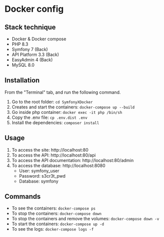 # Docker config

## Stack technique

- Docker & Docker compose
- PHP 8.3
- Symfony 7 (Back)
- API Platform 3.3 (Back)
- EasyAdmin 4 (Back)
- MySQL 8.0

## Installation

From the "Terminal" tab, and run the following command.

1. Go to the root folder: `cd SymfonyXDocker`
2. Creates and start the containers: `docker-compose up --build `
3. Go inside php container: `docker exec -it php /bin/sh`
4. Copy the .env file: `cp .env.dist .env`
5. Install the dependencies: `composer install`

## Usage
1. To access the site: http://localhost:80
2. To access the API: http://localhost:80/api
3. To access the API documentation: http://localhost:80/admin
4. To access the database: http://localhost:8080
    - User: symfony_user
    - Password: s3cr3t_pwd
    - Database: symfony

## Commands
- To see the containers: `docker-compose ps`
- To stop the containers: `docker-compose down`
- To stop the containers and remove the volumes: `docker-compose down -v`
- To start the containers: `docker-compose up -d`
- To see the logs: `docker-compose logs -f`
